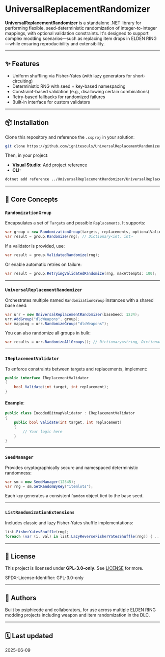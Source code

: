 # UniversalReplacementRandomizer

**UniversalReplacementRandomizer** is a standalone .NET library for performing flexible, seed-deterministic randomization of integer-to-integer mappings, with optional validation constraints. It's designed to support complex modding scenarios—such as replacing item drops in ELDEN RING—while ensuring reproducibility and extensibility.

---

## ✨ Features

- Uniform shuffling via Fisher-Yates (with lazy generators for short-circuiting)
- Deterministic RNG with seed + key-based namespacing
- Constraint-based validation (e.g., disallowing certain combinations)
- Retry-based fallbacks for randomized failures
- Built-in interface for custom validators

---

## 📦 Installation

Clone this repository and reference the `.csproj` in your solution:

```sh
git clone https://github.com/ignitesouls/UniversalReplacementRandomizer.git
```

Then, in your project:
- **Visual Studio:** Add project reference
- **CLI:**
```sh
dotnet add reference ../UniversalReplacementRandomizer/UniversalReplacementRandomizer.csproj
```

---

## 🧠 Core Concepts

### `RandomizationGroup`

Encapsulates a set of `Targets` and possible `Replacements`. It supports:

```csharp
var group = new RandomizationGroup(targets, replacements, optionalValidator);
var result = group.Randomize(rng); // Dictionary<int, int>
```

If a validator is provided, use:

```csharp
var result = group.ValidatedRandomize(rng);
```

Or enable automatic retries on failure:

```csharp
var result = group.RetryingValidatedRandomize(rng, maxAttempts: 100);
```

---

### `UniversalReplacementRandomizer`

Orchestrates multiple named `RandomizationGroup` instances with a shared base seed:

```csharp
var urr = new UniversalReplacementRandomizer(baseSeed: 1234);
urr.AddGroup("dlcWeapons", group);
var mapping = urr.RandomizeGroup("dlcWeapons");
```

You can also randomize all groups in bulk:

```csharp
var results = urr.RandomizeAllGroups(); // Dictionary<string, Dictionary<int, int>>
```

---

### `IReplacementValidator`

To enforce constraints between targets and replacements, implement:

```csharp
public interface IReplacementValidator
{
    bool Validate(int target, int replacement);
}
```

#### Example:
```csharp
public class EncodedBitmapValidator : IReplacementValidator
{
    public bool Validate(int target, int replacement)
    {
        // Your logic here
    }
}
```

---

### `SeedManager`

Provides cryptographically secure and namespaced deterministic randomness:

```csharp
var sm = new SeedManager(12345);
var rng = sm.GetRandomByKey("itemlots");
```

Each `key` generates a consistent `Random` object tied to the base seed.

---

### `ListRandomizationExtensions`

Includes classic and lazy Fisher-Yates shuffle implementations:

```csharp
list.FisherYatesShuffle(rng);
foreach (var (i, val) in list.LazyReverseFisherYatesShuffle(rng)) { ... }
```

---

## 🔐 License

This project is licensed under **GPL-3.0-only**. See [LICENSE](./LICENSE) for more.

SPDX-License-Identifier: GPL-3.0-only

---

## 👤 Authors

Built by psiphicode and collaborators, for use across multiple ELDEN RING modding projects including weapon and item randomization in the DLC.

---

## 🗓️ Last updated

2025-06-09
